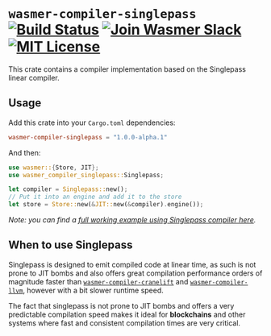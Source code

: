 # `wasmer-compiler-singlepass` [![Build Status](https://github.com/wasmerio/wasmer/workflows/build/badge.svg?style=flat-square)](https://github.com/wasmerio/wasmer/actions?query=workflow%3Abuild) [![Join Wasmer Slack](https://img.shields.io/static/v1?label=Slack&message=join%20chat&color=brighgreen&style=flat-square)](https://slack.wasmer.io) [![MIT License](https://img.shields.io/github/license/wasmerio/wasmer.svg?style=flat-square)](https://github.com/wasmerio/wasmer/blob/master/LICENSE)

This crate contains a compiler implementation based on the Singlepass linear compiler.

## Usage

Add this crate into your `Cargo.toml` dependencies:

```toml
wasmer-compiler-singlepass = "1.0.0-alpha.1"
```

And then:

```rust
use wasmer::{Store, JIT};
use wasmer_compiler_singlepass::Singlepass;

let compiler = Singlepass::new();
// Put it into an engine and add it to the store
let store = Store::new(&JIT::new(&compiler).engine());
```

*Note: you can find a [full working example using Singlepass compiler
here][example].*

## When to use Singlepass

Singlepass is designed to emit compiled code at linear time, as such
is not prone to JIT bombs and also offers great compilation
performance orders of magnitude faster than
[`wasmer-compiler-cranelift`] and [`wasmer-compiler-llvm`], however
with a bit slower runtime speed.

The fact that singlepass is not prone to JIT bombs and offers a very
predictable compilation speed makes it ideal for **blockchains** and other
systems where fast and consistent compilation times are very critical.


[example]: https://github.com/wasmerio/wasmer/blob/master/examples/compiler_singlepass.rs
[`wasmer-compiler-cranelift`]: https://github.com/wasmerio/wasmer/tree/master/lib/compiler-cranelift
[`wasmer-compiler-llvm`]: https://github.com/wasmerio/wasmer/tree/master/lib/compiler-llvm
